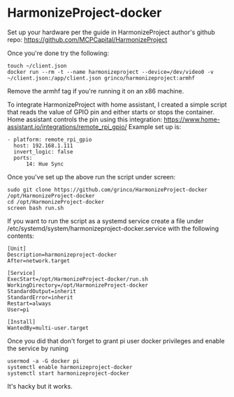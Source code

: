 # HarmonizeProject-docker

Set up your hardware per the guide in HarmonizeProject author's github repo: https://github.com/MCPCapital/HarmonizeProject

Once you're done try the following:
```
touch ~/client.json
docker run --rm -t --name harmonizeproject --device=/dev/video0 -v ~/client.json:/app/client.json grinco/harmonizeproject:armhf
```
Remove the armhf tag if you're running it on an x86 machine.


To integrate HarmonizeProject with home assistant, I created a simple script that reads the value of GPIO pin and either starts or stops the container.
Home assistant controls the pin using this integration: https://www.home-assistant.io/integrations/remote_rpi_gpio/
Example set up is:
```
- platform: remote_rpi_gpio
  host: 192.168.1.111
  invert_logic: false
  ports:
      14: Hue Sync
```

Once you've set up the above run the script under screen:
```
sudo git clone https://github.com/grinco/HarmonizeProject-docker /opt/HarmonizeProject-docker
cd /opt/HarmonizeProject-docker
screen bash run.sh
```

If you want to run the script as a systemd service create a file under /etc/systemd/system/harmonizeproject-docker.service with the following contents:
```
[Unit]
Description=harmonizeproject-docker
After=network.target

[Service]
ExecStart=/opt/HarmonizeProject-docker/run.sh
WorkingDirectory=/opt/HarmonizeProject-docker
StandardOutput=inherit
StandardError=inherit
Restart=always
User=pi

[Install]
WantedBy=multi-user.target
```

Once you did that don't forget to grant pi user docker privileges and enable the service by runing
```
usermod -a -G docker pi
systemctl enable harmonizeproject-docker
systemctl start harmonizeproject-docker 
```

It's hacky but it works.
